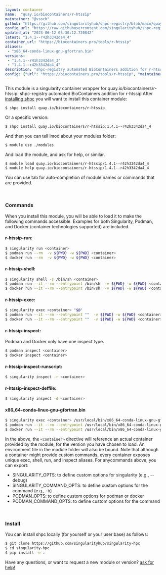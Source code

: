 ```yaml
---
layout: container
name:  "quay.io/biocontainers/r-htssip"
maintainer: "@vsoch"
github: "https://github.com/singularityhub/shpc-registry/blob/main/quay.io/biocontainers/r-htssip/container.yaml"
config_url: "https://raw.githubusercontent.com/singularityhub/shpc-registry/main/quay.io/biocontainers/r-htssip/container.yaml"
updated_at: "2023-06-12 03:30:12.720842"
latest: "1.4.1--r42h3342da4_4"
container_url: "https://biocontainers.pro/tools/r-htssip"
aliases:
 - "x86_64-conda-linux-gnu-gfortran.bin"
versions:
 - "1.4.1--r41h3342da4_3"
 - "1.4.1--r42h3342da4_4"
description: "shpc-registry automated BioContainers addition for r-htssip"
config: {"url": "https://biocontainers.pro/tools/r-htssip", "maintainer": "@vsoch", "description": "shpc-registry automated BioContainers addition for r-htssip", "latest": {"1.4.1--r42h3342da4_4": "sha256:cad30486a067c7a7b23993669c16e193b72aba4ea35c454f80c7190ee8e8b5d5"}, "tags": {"1.4.1--r41h3342da4_3": "sha256:a5c0d03b49d3fe89d054069d916ceff1e837d90bc4901a27080a97613f68c01f", "1.4.1--r42h3342da4_4": "sha256:cad30486a067c7a7b23993669c16e193b72aba4ea35c454f80c7190ee8e8b5d5"}, "docker": "quay.io/biocontainers/r-htssip", "aliases": {"x86_64-conda-linux-gnu-gfortran.bin": "/usr/local/bin/x86_64-conda-linux-gnu-gfortran.bin"}}
---
```


This module is a singularity container wrapper for quay.io/biocontainers/r-htssip.
shpc-registry automated BioContainers addition for r-htssip
After [installing shpc](#install) you will want to install this container module:


```bash
$ shpc install quay.io/biocontainers/r-htssip
```

Or a specific version:

```bash
$ shpc install quay.io/biocontainers/r-htssip:1.4.1--r42h3342da4_4
```

And then you can tell lmod about your modules folder:

```bash
$ module use ./modules
```

And load the module, and ask for help, or similar.

```bash
$ module load quay.io/biocontainers/r-htssip/1.4.1--r42h3342da4_4
$ module help quay.io/biocontainers/r-htssip/1.4.1--r42h3342da4_4
```

You can use tab for auto-completion of module names or commands that are provided.

<br>

### Commands

When you install this module, you will be able to load it to make the following commands accessible.
Examples for both Singularity, Podman, and Docker (container technologies supported) are included.

#### r-htssip-run:

```bash
$ singularity run <container>
$ podman run --rm  -v ${PWD} -w ${PWD} <container>
$ docker run --rm  -v ${PWD} -w ${PWD} <container>
```

#### r-htssip-shell:

```bash
$ singularity shell -s /bin/sh <container>
$ podman run --it --rm --entrypoint /bin/sh  -v ${PWD} -w ${PWD} <container>
$ docker run --it --rm --entrypoint /bin/sh  -v ${PWD} -w ${PWD} <container>
```

#### r-htssip-exec:

```bash
$ singularity exec <container> "$@"
$ podman run --it --rm --entrypoint ""  -v ${PWD} -w ${PWD} <container> "$@"
$ docker run --it --rm --entrypoint ""  -v ${PWD} -w ${PWD} <container> "$@"
```

#### r-htssip-inspect:

Podman and Docker only have one inspect type.

```bash
$ podman inspect <container>
$ docker inspect <container>
```

#### r-htssip-inspect-runscript:

```bash
$ singularity inspect -r <container>
```

#### r-htssip-inspect-deffile:

```bash
$ singularity inspect -d <container>
```


#### x86_64-conda-linux-gnu-gfortran.bin

```bash
$ singularity exec <container> /usr/local/bin/x86_64-conda-linux-gnu-gfortran.bin
$ podman run --it --rm --entrypoint /usr/local/bin/x86_64-conda-linux-gnu-gfortran.bin   -v ${PWD} -w ${PWD} <container> -c " $@"
$ docker run --it --rm --entrypoint /usr/local/bin/x86_64-conda-linux-gnu-gfortran.bin   -v ${PWD} -w ${PWD} <container> -c " $@"
```



In the above, the `<container>` directive will reference an actual container provided
by the module, for the version you have chosen to load. An environment file in the
module folder will also be bound. Note that although a container
might provide custom commands, every container exposes unique exec, shell, run, and
inspect aliases. For anycommands above, you can export:

 - SINGULARITY_OPTS: to define custom options for singularity (e.g., --debug)
 - SINGULARITY_COMMAND_OPTS: to define custom options for the command (e.g., -b)
 - PODMAN_OPTS: to define custom options for podman or docker
 - PODMAN_COMMAND_OPTS: to define custom options for the command

<br>

### Install

You can install shpc locally (for yourself or your user base) as follows:

```bash
$ git clone https://github.com/singularityhub/singularity-hpc
$ cd singularity-hpc
$ pip install -e .
```

Have any questions, or want to request a new module or version? [ask for help!](https://github.com/singularityhub/singularity-hpc/issues)